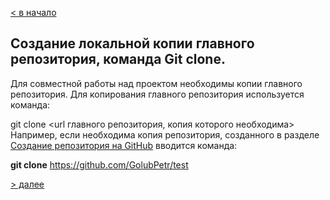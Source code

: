 [< в начало](maincom.md)

## Создание локальной копии главного репозитория, команда **Git clone**.

Для совместной работы над проектом необходимы копии главного репозитория. Для копирования главного репозитория используется команда:

git clone <url главного репозитория, копия которого необходима>
Например, если необходима копия репозитория, созданного в разделе [Создание репозитория на GitHub](newrep.md) вводится команда:

**git clone** https://github.com/GolubPetr/test

[> далее](pull.md)
